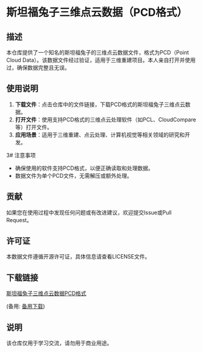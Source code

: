 # 斯坦福兔子三维点云数据（PCD格式）

## 描述

本仓库提供了一个知名的斯坦福兔子的三维点云数据文件，格式为PCD（Point Cloud Data）。该数据文件经过验证，适用于三维重建项目。本人亲自打开并使用过，确保数据完整且无误。

## 使用说明

1. **下载文件**：点击仓库中的文件链接，下载PCD格式的斯坦福兔子三维点云数据。
2. **打开文件**：使用支持PCD格式的三维点云处理软件（如PCL、CloudCompare等）打开文件。
3. **应用场景**：适用于三维重建、点云处理、计算机视觉等相关领域的研究和开发。

3# 注意事项

- 确保使用的软件支持PCD格式，以便正确读取和处理数据。
- 数据文件为单个PCD文件，无需解压或额外处理。

## 贡献

如果您在使用过程中发现任何问题或有改进建议，欢迎提交Issue或Pull Request。

## 许可证

本数据文件遵循开源许可证，具体信息请查看LICENSE文件。

## 下载链接
[斯坦福兔子三维点云数据PCD格式](https://pan.quark.cn/s/ef86a16bb405) 

(备用: [备用下载](https://pan.baidu.com/s/1KYSNG86ezKv9zJSUFayIXw?pwd=1234))

## 说明

该仓库仅用于学习交流，请勿用于商业用途。
